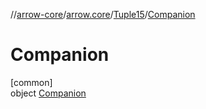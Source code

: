 //[arrow-core](../../../../index.md)/[arrow.core](../../index.md)/[Tuple15](../index.md)/[Companion](index.md)

# Companion

[common]\
object [Companion](index.md)

